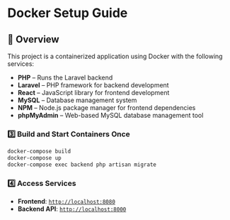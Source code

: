 # Docker Setup Guide

## 📌 Overview

This project is a containerized application using Docker with the following services:

- **PHP** – Runs the Laravel backend
- **Laravel** – PHP framework for backend development
- **React** – JavaScript library for frontend development
- **MySQL** – Database management system
- **NPM** – Node.js package manager for frontend dependencies
- **phpMyAdmin** – Web-based MySQL database management tool

### 3️⃣ Build and Start Containers Once

```bash
docker-compose build
docker-compose up
docker-compose exec backend php artisan migrate
```

### 4️⃣ Access Services

- **Frontend**: [`http://localhost:8080`](http://localhost:8080)
- **Backend API**: [`http://localhost:8000`](http://localhost:8000)
